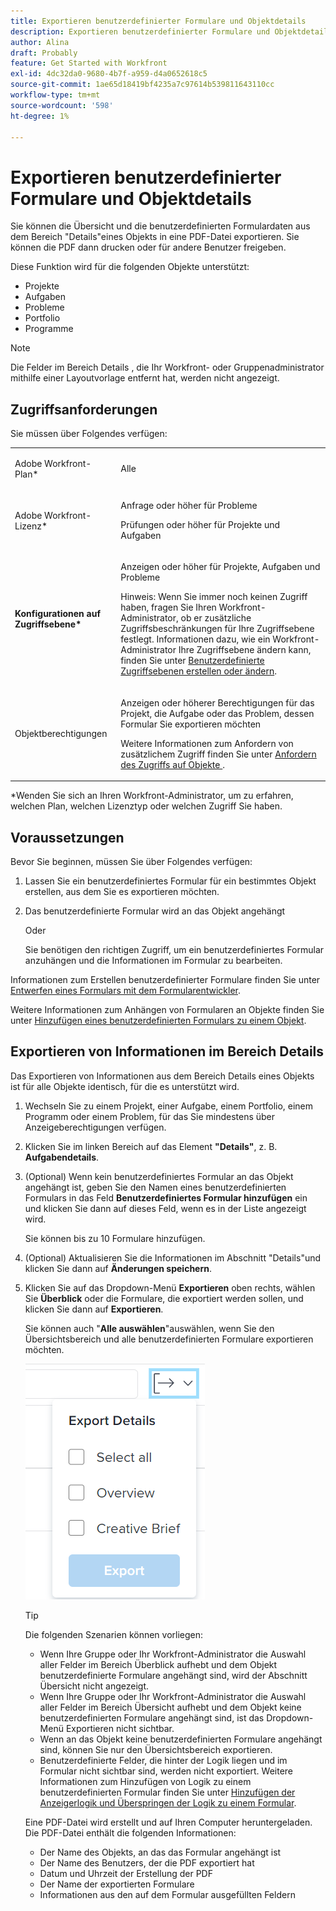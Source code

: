 ```yaml
---
title: Exportieren benutzerdefinierter Formulare und Objektdetails
description: Exportieren benutzerdefinierter Formulare und Objektdetails
author: Alina
draft: Probably
feature: Get Started with Workfront
exl-id: 4dc32da0-9680-4b7f-a959-d4a0652618c5
source-git-commit: 1ae65d18419bf4235a7c97614b539811643110cc
workflow-type: tm+mt
source-wordcount: '598'
ht-degree: 1%

---
```


# Exportieren benutzerdefinierter Formulare und Objektdetails

Sie können die Übersicht und die benutzerdefinierten Formulardaten aus dem Bereich &quot;Details&quot;eines Objekts in eine PDF-Datei exportieren. Sie können die PDF dann drucken oder für andere Benutzer freigeben.

Diese Funktion wird für die folgenden Objekte unterstützt:

* Projekte
* Aufgaben
* Probleme
* Portfolio
* Programme

<!--
* Billing records</p> <p>After you open a billing record on a project, you can use the Details area to attach a custom form to the record and fill it out. You can also export billing record information from the Details area.</p> </li>
  -->

>[!NOTE]
>
>Die Felder im Bereich Details , die Ihr Workfront- oder Gruppenadministrator mithilfe einer Layoutvorlage entfernt hat, werden nicht angezeigt.

## Zugriffsanforderungen

Sie müssen über Folgendes verfügen:

<table style="table-layout:auto"> 
 <col> 
 <col> 
 <tbody> 
  <tr> 
   <td role="rowheader"> <p>Adobe Workfront-Plan*</p> </td> 
   <td>Alle</td> 
  </tr> 
  <tr> 
   <td role="rowheader"> <p>Adobe Workfront-Lizenz*</p> </td> 
   <td> <p>Anfrage oder höher für Probleme</p> <p>Prüfungen oder höher für Projekte und Aufgaben</p> </td> 
  </tr> 
  <tr data-mc-conditions=""> 
   <td role="rowheader"><strong>Konfigurationen auf Zugriffsebene*</strong> </td> 
   <td> <p>Anzeigen oder höher für Projekte, Aufgaben und Probleme</p> <p>Hinweis: Wenn Sie immer noch keinen Zugriff haben, fragen Sie Ihren Workfront-Administrator, ob er zusätzliche Zugriffsbeschränkungen für Ihre Zugriffsebene festlegt. Informationen dazu, wie ein Workfront-Administrator Ihre Zugriffsebene ändern kann, finden Sie unter <a href="../../administration-and-setup/add-users/configure-and-grant-access/create-modify-access-levels.md" class="MCXref xref">Benutzerdefinierte Zugriffsebenen erstellen oder ändern</a>.</p> </td> 
  </tr> 
  <tr data-mc-conditions=""> 
   <td role="rowheader"> <p>Objektberechtigungen</p> </td> 
   <td> <p>Anzeigen oder höherer Berechtigungen für das Projekt, die Aufgabe oder das Problem, dessen Formular Sie exportieren möchten</p> <p>Weitere Informationen zum Anfordern von zusätzlichem Zugriff finden Sie unter <a href="../../workfront-basics/grant-and-request-access-to-objects/request-access.md" class="MCXref xref">Anfordern des Zugriffs auf Objekte </a>.</p> </td> 
  </tr> 
 </tbody> 
</table>

&#42;Wenden Sie sich an Ihren Workfront-Administrator, um zu erfahren, welchen Plan, welchen Lizenztyp oder welchen Zugriff Sie haben.

## Voraussetzungen

Bevor Sie beginnen, müssen Sie über Folgendes verfügen:

1. Lassen Sie ein benutzerdefiniertes Formular für ein bestimmtes Objekt erstellen, aus dem Sie es exportieren möchten.
1. Das benutzerdefinierte Formular wird an das Objekt angehängt

   Oder

   Sie benötigen den richtigen Zugriff, um ein benutzerdefiniertes Formular anzuhängen und die Informationen im Formular zu bearbeiten.

Informationen zum Erstellen benutzerdefinierter Formulare finden Sie unter [Entwerfen eines Formulars mit dem Formularentwickler](/help/quicksilver/administration-and-setup/customize-workfront/create-manage-custom-forms/form-designer/design-a-form/design-a-form.md).

Weitere Informationen zum Anhängen von Formularen an Objekte finden Sie unter [Hinzufügen eines benutzerdefinierten Formulars zu einem Objekt](../../workfront-basics/work-with-custom-forms/add-a-custom-form-to-an-object.md).

## Exportieren von Informationen im Bereich Details

Das Exportieren von Informationen aus dem Bereich Details eines Objekts ist für alle Objekte identisch, für die es unterstützt wird.

1. Wechseln Sie zu einem Projekt, einer Aufgabe, einem Portfolio, einem Programm oder einem Problem, für das Sie mindestens über Anzeigeberechtigungen verfügen.
1. Klicken Sie im linken Bereich auf das Element **&quot;Details&quot;**, z. B. **Aufgabendetails**.
1. (Optional) Wenn kein benutzerdefiniertes Formular an das Objekt angehängt ist, geben Sie den Namen eines benutzerdefinierten Formulars in das Feld **Benutzerdefiniertes Formular hinzufügen** ein und klicken Sie dann auf dieses Feld, wenn es in der Liste angezeigt wird.

   Sie können bis zu 10 Formulare hinzufügen.

1. (Optional) Aktualisieren Sie die Informationen im Abschnitt &quot;Details&quot;und klicken Sie dann auf **Änderungen speichern**.
1. Klicken Sie auf das Dropdown-Menü **Exportieren** oben rechts, wählen Sie **Überblick** oder die Formulare, die exportiert werden sollen, und klicken Sie dann auf **Exportieren**.

   Sie können auch &quot;**Alle auswählen**&quot;auswählen, wenn Sie den Übersichtsbereich und alle benutzerdefinierten Formulare exportieren möchten.

   ![](assets/export-custom-form-button-menu.png)

   >[!TIP]
   >
   >Die folgenden Szenarien können vorliegen:
   >
   >   
   >   
   >   * Wenn Ihre Gruppe oder Ihr Workfront-Administrator die Auswahl aller Felder im Bereich Überblick aufhebt und dem Objekt benutzerdefinierte Formulare angehängt sind, wird der Abschnitt Übersicht nicht angezeigt.
   >   * Wenn Ihre Gruppe oder Ihr Workfront-Administrator die Auswahl aller Felder im Bereich Übersicht aufhebt und dem Objekt keine benutzerdefinierten Formulare angehängt sind, ist das Dropdown-Menü Exportieren nicht sichtbar.
   >   * Wenn an das Objekt keine benutzerdefinierten Formulare angehängt sind, können Sie nur den Übersichtsbereich exportieren.
   >   * Benutzerdefinierte Felder, die hinter der Logik liegen und im Formular nicht sichtbar sind, werden nicht exportiert. Weitere Informationen zum Hinzufügen von Logik zu einem benutzerdefinierten Formular finden Sie unter [Hinzufügen der Anzeigerlogik und Überspringen der Logik zu einem Formular](/help/quicksilver/administration-and-setup/customize-workfront/create-manage-custom-forms/form-designer/design-a-form/display-skip-logic-form-designer.md).
   >   
   >

   Eine PDF-Datei wird erstellt und auf Ihren Computer heruntergeladen. Die PDF-Datei enthält die folgenden Informationen:

   * Der Name des Objekts, an das das Formular angehängt ist
   * Der Name des Benutzers, der die PDF exportiert hat
   * Datum und Uhrzeit der Erstellung der PDF
   * Der Name der exportierten Formulare
   * Informationen aus den auf dem Formular ausgefüllten Feldern
